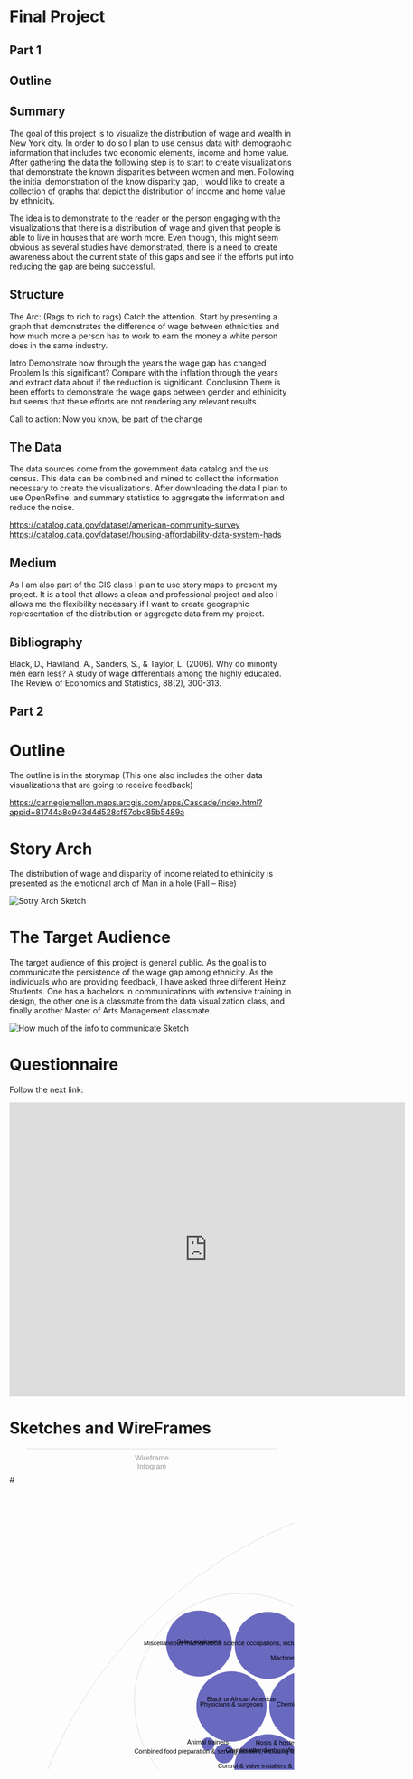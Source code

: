 # Final Project

## Part 1
## Outline
## Summary
The goal of this project is to visualize the distribution of wage and wealth in New York city. In order to do so I plan to use census data with demographic information that includes two economic elements, income and home value. After gathering the data the following step is to start to create visualizations that demonstrate the known disparities between women and men. Following the initial demonstration of the know disparity gap, I would like to create a collection of graphs that depict the distribution of income and home value by ethnicity.

The idea is to demonstrate to the reader or the person engaging with the visualizations that there is a distribution of wage and given that people is able to live in houses that are worth more. Even though, this might seem obvious as several studies have demonstrated, there is a need to create awareness about the current state of this gaps and see if the efforts put into reducing the gap are being successful.

## Structure
The Arc: (Rags to rich to rags) 
Catch the attention.
Start by presenting a graph that demonstrates the difference of wage between ethnicities and how much more a person has to work to earn the money a white person does in the same industry.  

Intro
Demonstrate how through the years the wage gap has changed 
Problem 
Is this significant? Compare with the inflation through the years and extract data about if the reduction is significant. 
Conclusion
There is been efforts to demonstrate the wage gaps between gender and ethinicity but seems that these efforts are not rendering any relevant results. 

Call to action: Now you know, be part of the change

## The Data

The data sources come from the government data catalog and the us census. This data can be combined and mined to collect the information necessary to create the visualizations. After downloading the data I plan to use OpenRefine, and summary statistics to aggregate the information and reduce the noise.  

https://catalog.data.gov/dataset/american-community-survey
https://catalog.data.gov/dataset/housing-affordability-data-system-hads

## Medium 

As I am also part of the GIS class I plan to use story maps to present my project. It is a tool that allows a clean and professional project and also I allows me the flexibility necessary if I want to create geographic representation of the distribution or aggregate data from my project.

## Bibliography 

Black, D., Haviland, A., Sanders, S., & Taylor, L. (2006). Why do minority men earn less? A study of wage differentials among the highly educated. The Review of Economics and Statistics, 88(2), 300-313.

## Part 2 
# Outline
The outline is in the storymap (This one also includes the other data visualizations that are going to receive feedback) 

https://carnegiemellon.maps.arcgis.com/apps/Cascade/index.html?appid=81744a8c943d4d528cf57cbc85b5489a

# Story Arch 

The distribution of wage and disparity of income related to ethinicity is presented as the emotional arch of Man in a hole (Fall – Rise) 

![Sotry Arch Sketch](/IMG_1.jpg)

# The Target Audience

The target audience of this project is general public. As the goal is to communicate the persistence of the wage gap among ethnicity.
As the individuals who are providing feedback, I have asked three different Heinz Students. One has a bachelors in communications with extensive training in design, the other one is a classmate from the data visualization class, and finally another Master of Arts Management classmate. 

![How much of the info to communicate Sketch](/IMG_2.jpg)

# Questionnaire
Follow the next link:
<iframe src="https://docs.google.com/forms/d/e/1FAIpQLSfmeZOganUwkCDkfMozNBOj3dQyKefwUITFe4TcTPoQvDnQSQ/viewform?embedded=true" width="700" height="520" frameborder="0" marginheight="0" marginwidth="0">Loading...</iframe>

# Sketches and WireFrames 
<div class="infogram-embed" data-id="61b43141-4a55-46df-8e32-a76bdaf8efa6" data-type="interactive" data-title="Wireframe"></div><script>!function(e,t,s,i){var n="InfogramEmbeds",o=e.getElementsByTagName("script")[0],d=/^http:/.test(e.location)?"http:":"https:";if(/^\/{2}/.test(i)&&(i=d+i),window[n]&&window[n].initialized)window[n].process&&window[n].process();else if(!e.getElementById(s)){var r=e.createElement("script");r.async=1,r.id=s,r.src=i,o.parentNode.insertBefore(r,o)}}(document,0,"infogram-async","https://e.infogram.com/js/dist/embed-loader-min.js");</script><div style="padding:8px 0;font-family:Arial!important;font-size:13px!important;line-height:15px!important;text-align:center;border-top:1px solid #dadada;margin:0 30px"><a href="https://infogram.com/61b43141-4a55-46df-8e32-a76bdaf8efa6" style="color:#989898!important;text-decoration:none!important;" target="_blank">Wireframe</a><br><a href="https://infogram.com" style="color:#989898!important;text-decoration:none!important;" target="_blank" rel="nofollow">Infogram</a></div>
# 
<svg width="1600" height="1600" xmlns="http://www.w3.org/2000/svg"><g transform="translate(10,10)"><g><circle class="node node--root" transform="translate(790,790)" r="789.9999999999999" style="fill-opacity: 0; stroke: rgb(221, 221, 221); stroke-opacity: 1;"></circle><circle class="node" transform="translate(583.9906535724188,762.7871076994298)" r="233.94512491611948" style="fill-opacity: 0; stroke: rgb(221, 221, 221); stroke-opacity: 1;"></circle><circle class="node" transform="translate(1053.5280100511459,762.7871076994298)" r="230.8333283629385" style="fill-opacity: 0; stroke: rgb(221, 221, 221); stroke-opacity: 1;"></circle><circle class="node" transform="translate(821.718979093451,1142.6695856804677)" r="209.4315025354279" style="fill-opacity: 0; stroke: rgb(221, 221, 221); stroke-opacity: 1;"></circle><circle class="node" transform="translate(821.8149005617081,365.9914675823206)" r="223.9050427766539" style="fill-opacity: 0; stroke: rgb(221, 221, 221); stroke-opacity: 1;"></circle><circle class="node" transform="translate(396.4239539901892,1172.7948225165055)" r="212.17022597474008" style="fill-opacity: 0; stroke: rgb(221, 221, 221); stroke-opacity: 1;"></circle><circle class="node" transform="translate(1238.7583961436883,1160.6043820368625)" r="203.23447648198746" style="fill-opacity: 0; stroke: rgb(221, 221, 221); stroke-opacity: 1;"></circle><circle class="node" transform="translate(402.09319218546256,373.34660877669955)" r="191.12220265683902" style="fill-opacity: 0; stroke: rgb(221, 221, 221); stroke-opacity: 1;"></circle><circle class="node" transform="translate(1233.8754888931344,384.15544236793863)" r="183.79678965320775" style="fill-opacity: 0; stroke: rgb(221, 221, 221); stroke-opacity: 1;"></circle><circle class="node" transform="translate(180.7843199420688,847.5423212598414)" r="173.3139250189017" style="fill-opacity: 0; stroke: rgb(221, 221, 221); stroke-opacity: 1;"></circle><circle class="node node--leaf" transform="translate(474.39764418612117,778.0513168573558)" r="114.3060254128075" style="fill: rgb(191, 105, 105); fill-opacity: 1; stroke: rgb(221, 221, 221); stroke-opacity: 0;"></circle><circle class="node node--leaf" transform="translate(702.8315863244488,778.0513168573558)" r="109.36901352585082" style="fill: rgb(191, 105, 105); fill-opacity: 1; stroke: rgb(221, 221, 221); stroke-opacity: 0;"></circle><circle class="node node--leaf" transform="translate(592.6109118561604,923.4312840311607)" r="68.31092764623367" style="fill: rgb(191, 105, 105); fill-opacity: 1; stroke: rgb(221, 221, 221); stroke-opacity: 0;"></circle><circle class="node node--leaf" transform="translate(592.2880037325784,652.2113669094055)" r="53.3700732777879" style="fill: rgb(191, 105, 105); fill-opacity: 1; stroke: rgb(221, 221, 221); stroke-opacity: 0;"></circle><circle class="node node--leaf" transform="translate(492.40481996820245,609.4043511929627)" r="50.54066506725339" style="fill: rgb(191, 105, 105); fill-opacity: 1; stroke: rgb(221, 221, 221); stroke-opacity: 0;"></circle><circle class="node node--leaf" transform="translate(662.8278057913337,657.7717460040978)" r="12.629637769608566" style="fill: rgb(191, 105, 105); fill-opacity: 1; stroke: rgb(221, 221, 221); stroke-opacity: 0;"></circle><circle class="node node--leaf" transform="translate(508.89562948512236,905.1380264315394)" r="12.620844119747382" style="fill: rgb(191, 105, 105); fill-opacity: 1; stroke: rgb(221, 221, 221); stroke-opacity: 0;"></circle><circle class="node node--leaf" transform="translate(674.5236814075,900.8557652445313)" r="11.896961867817412" style="fill: rgb(191, 105, 105); fill-opacity: 1; stroke: rgb(221, 221, 221); stroke-opacity: 0;"></circle><circle class="node node--leaf" transform="translate(687.0448350921873,658.1269220814498)" r="6.8310927646233655" style="fill: rgb(191, 105, 105); fill-opacity: 1; stroke: rgb(221, 221, 221); stroke-opacity: 0;"></circle><circle class="node node--leaf" transform="translate(652.7630086552205,639.2078182849943)" r="3.72826640663032" style="fill: rgb(191, 105, 105); fill-opacity: 1; stroke: rgb(221, 221, 221); stroke-opacity: 0;"></circle><circle class="node node--leaf" transform="translate(983.1079665045922,750.9783702428706)" r="154.6711422316247" style="fill: rgb(191, 162, 105); fill-opacity: 1; stroke: rgb(221, 221, 221); stroke-opacity: 0;"></circle><circle class="node node--leaf" transform="translate(1210.84893958212,750.9783702428706)" r="68.31092764623367" style="fill: rgb(191, 162, 105); fill-opacity: 1; stroke: rgb(221, 221, 221); stroke-opacity: 0;"></circle><circle class="node node--leaf" transform="translate(1165.3114019777115,880.2111296936575)" r="63.9512385059959" style="fill: rgb(191, 162, 105); fill-opacity: 1; stroke: rgb(221, 221, 221); stroke-opacity: 0;"></circle><circle class="node node--leaf" transform="translate(1151.8971678511034,668.1733976988544)" r="28.576491607204684" style="fill: rgb(191, 162, 105); fill-opacity: 1; stroke: rgb(221, 221, 221); stroke-opacity: 0;"></circle><circle class="node node--leaf" transform="translate(1115.8044555103295,618.3931376777318)" r="28.152475313048388" style="fill: rgb(191, 162, 105); fill-opacity: 1; stroke: rgb(221, 221, 221); stroke-opacity: 0;"></circle><circle class="node node--leaf" transform="translate(1076.7493811815657,909.2915859591843)" r="24.50415153366678" style="fill: rgb(191, 162, 105); fill-opacity: 1; stroke: rgb(221, 221, 221); stroke-opacity: 0;"></circle><circle class="node node--leaf" transform="translate(1068.6022179020256,591.7699586757753)" r="21.28128607762133" style="fill: rgb(191, 162, 105); fill-opacity: 1; stroke: rgb(221, 221, 221); stroke-opacity: 0;"></circle><circle class="node node--leaf" transform="translate(738.9929345017941,1167.8896727946085)" r="118.18762232919596" style="fill: rgb(162, 191, 105); fill-opacity: 1; stroke: rgb(221, 221, 221); stroke-opacity: 0;"></circle><circle class="node node--leaf" transform="translate(929.4476897556619,1167.8896727946085)" r="67.50822972500258" style="fill: rgb(162, 191, 105); fill-opacity: 1; stroke: rgb(221, 221, 221); stroke-opacity: 0;"></circle><circle class="node node--leaf" transform="translate(874.8021840637728,1282.718391020174)" r="54.90112499234378" style="fill: rgb(162, 191, 105); fill-opacity: 1; stroke: rgb(221, 221, 221); stroke-opacity: 0;"></circle><circle class="node node--leaf" transform="translate(874.4303085606749,1054.7907500919132)" r="53.503605127010005" style="fill: rgb(162, 191, 105); fill-opacity: 1; stroke: rgb(221, 221, 221); stroke-opacity: 0;"></circle><circle class="node node--leaf" transform="translate(779.609014792565,996.826733993507)" r="52.87211685428981" style="fill: rgb(162, 191, 105); fill-opacity: 1; stroke: rgb(221, 221, 221); stroke-opacity: 0;"></circle><circle class="node node--leaf" transform="translate(806.8859782583384,1280.214187157102)" r="8.302329389179844" style="fill: rgb(162, 191, 105); fill-opacity: 1; stroke: rgb(221, 221, 221); stroke-opacity: 0;"></circle><circle class="node node--leaf" transform="translate(930.3781234375334,1088.5476612455943)" r="7.080333975540358" style="fill: rgb(162, 191, 105); fill-opacity: 1; stroke: rgb(221, 221, 221); stroke-opacity: 0;"></circle><circle class="node node--leaf" transform="translate(789.4050924712242,1285.8030424449757)" r="5.2913332080884325" style="fill: rgb(162, 191, 105); fill-opacity: 1; stroke: rgb(221, 221, 221); stroke-opacity: 0;"></circle><circle class="node node--leaf" transform="translate(926.9627259130901,1244.8902832476986)" r="4.773564472531151" style="fill: rgb(162, 191, 105); fill-opacity: 1; stroke: rgb(221, 221, 221); stroke-opacity: 0;"></circle><circle class="node node--leaf" transform="translate(812.0485409018368,1297.2698552559104)" r="4.7586402318181165" style="fill: rgb(162, 191, 105); fill-opacity: 1; stroke: rgb(221, 221, 221); stroke-opacity: 0;"></circle><circle class="node node--leaf" transform="translate(788.0844102030546,375.1323787601562)" r="87.40745402901956" style="fill: rgb(105, 191, 105); fill-opacity: 1; stroke: rgb(221, 221, 221); stroke-opacity: 0;"></circle><circle class="node node--leaf" transform="translate(951.6378089223836,375.1323787601562)" r="71.38704149064004" style="fill: rgb(105, 191, 105); fill-opacity: 1; stroke: rgb(221, 221, 221); stroke-opacity: 0;"></circle><circle class="node node--leaf" transform="translate(884.7894509742003,503.12055505914236)" r="68.24822497283452" style="fill: rgb(105, 191, 105); fill-opacity: 1; stroke: rgb(221, 221, 221); stroke-opacity: 0;"></circle><circle class="node node--leaf" transform="translate(884.3514926608846,252.4498422362782)" r="63.777081020168815" style="fill: rgb(105, 191, 105); fill-opacity: 1; stroke: rgb(221, 221, 221); stroke-opacity: 0;"></circle><circle class="node node--leaf" transform="translate(756.4618806916931,223.68318717493844)" r="62.54900078244373" style="fill: rgb(105, 191, 105); fill-opacity: 1; stroke: rgb(221, 221, 221); stroke-opacity: 0;"></circle><circle class="node node--leaf" transform="translate(801.0147998791908,480.32145685079007)" r="13.814476542017948" style="fill: rgb(105, 191, 105); fill-opacity: 1; stroke: rgb(221, 221, 221); stroke-opacity: 0;"></circle><circle class="node node--leaf" transform="translate(953.4350026698772,289.26187162282474)" r="9.743367225600915" style="fill: rgb(105, 191, 105); fill-opacity: 1; stroke: rgb(221, 221, 221); stroke-opacity: 0;"></circle><circle class="node node--leaf" transform="translate(954.4061735573589,460.07565952396584)" r="8.842435631188543" style="fill: rgb(105, 191, 105); fill-opacity: 1; stroke: rgb(221, 221, 221); stroke-opacity: 0;"></circle><circle class="node node--leaf" transform="translate(774.6545334572941,474.76401427204655)" r="8.366345829472658" style="fill: rgb(105, 191, 105); fill-opacity: 1; stroke: rgb(221, 221, 221); stroke-opacity: 0;"></circle><circle class="node node--leaf" transform="translate(971.8932050689348,296.29611114314406)" r="5.250849870870289" style="fill: rgb(105, 191, 105); fill-opacity: 1; stroke: rgb(221, 221, 221); stroke-opacity: 0;"></circle><circle class="node node--leaf" transform="translate(385.08748716252023,1176.5311087383013)" r="71.00366297500884" style="fill: rgb(105, 191, 162); fill-opacity: 1; stroke: rgb(221, 221, 221); stroke-opacity: 0;"></circle><circle class="node node--leaf" transform="translate(529.4167905378754,1176.5311087383013)" r="68.56673720067694" style="fill: rgb(105, 191, 162); fill-opacity: 1; stroke: rgb(221, 221, 221); stroke-opacity: 0;"></circle><circle class="node node--leaf" transform="translate(459.64122429704156,1298.2238918807273)" r="66.95181007968807" style="fill: rgb(105, 191, 162); fill-opacity: 1; stroke: rgb(221, 221, 221); stroke-opacity: 0;"></circle><circle class="node node--leaf" transform="translate(459.6172507395572,1056.4917175885982)" r="65.53195277931525" style="fill: rgb(105, 191, 162); fill-opacity: 1; stroke: rgb(221, 221, 221); stroke-opacity: 0;"></circle><circle class="node node--leaf" transform="translate(324.6739656228731,1049.5812485509368)" r="64.8292564410515" style="fill: rgb(105, 191, 162); fill-opacity: 1; stroke: rgb(221, 221, 221); stroke-opacity: 0;"></circle><circle class="node node--leaf" transform="translate(376.18751593707856,1268.682295361916)" r="16.817402954469717" style="fill: rgb(105, 191, 162); fill-opacity: 1; stroke: rgb(221, 221, 221); stroke-opacity: 0;"></circle><circle class="node node--leaf" transform="translate(541.0115291486943,1087.2381026434118)" r="16.717010054397598" style="fill: rgb(105, 191, 162); fill-opacity: 1; stroke: rgb(221, 221, 221); stroke-opacity: 0;"></circle><circle class="node node--leaf" transform="translate(541.13917400891,1265.2798480225854)" r="16.193927286231695" style="fill: rgb(105, 191, 162); fill-opacity: 1; stroke: rgb(221, 221, 221); stroke-opacity: 0;"></circle><circle class="node node--leaf" transform="translate(341.5736917595699,1256.3681569706268)" r="15.162703474745966" style="fill: rgb(105, 191, 162); fill-opacity: 1; stroke: rgb(221, 221, 221); stroke-opacity: 0;"></circle><circle class="node node--leaf" transform="translate(574.8654856654172,1100.8023975296635)" r="14.99435501472102" style="fill: rgb(105, 191, 162); fill-opacity: 1; stroke: rgb(221, 221, 221); stroke-opacity: 0;"></circle><circle class="node node--leaf" transform="translate(1233.448445734654,1159.7498096579016)" r="66.46363662308754" style="fill: rgb(105, 162, 191); fill-opacity: 1; stroke: rgb(221, 221, 221); stroke-opacity: 0;"></circle><circle class="node node--leaf" transform="translate(1370.951096389878,1159.7498096579016)" r="66.28011083246747" style="fill: rgb(105, 162, 191); fill-opacity: 1; stroke: rgb(221, 221, 221); stroke-opacity: 0;"></circle><circle class="node node--leaf" transform="translate(1302.381870878487,1277.595220139279)" r="65.3034938616099" style="fill: rgb(105, 162, 191); fill-opacity: 1; stroke: rgb(221, 221, 221); stroke-opacity: 0;"></circle><circle class="node node--leaf" transform="translate(1302.378996017829,1044.4049243019751)" r="63.14956792328215" style="fill: rgb(105, 162, 191); fill-opacity: 1; stroke: rgb(221, 221, 221); stroke-opacity: 0;"></circle><circle class="node node--leaf" transform="translate(1172.5102876934359,1041.2838541595033)" r="61.99773535187601" style="fill: rgb(105, 162, 191); fill-opacity: 1; stroke: rgb(221, 221, 221); stroke-opacity: 0;"></circle><circle class="node node--leaf" transform="translate(1372.8916153856726,1078.3740665923822)" r="10.35986294683907" style="fill: rgb(105, 162, 191); fill-opacity: 1; stroke: rgb(221, 221, 221); stroke-opacity: 0;"></circle><circle class="node node--leaf" transform="translate(1231.8753724172018,1240.5437372199463)" r="9.586700308325964" style="fill: rgb(105, 162, 191); fill-opacity: 1; stroke: rgb(221, 221, 221); stroke-opacity: 0;"></circle><circle class="node node--leaf" transform="translate(1368.1405931840702,1237.627727698221)" r="6.889601036813164" style="fill: rgb(105, 162, 191); fill-opacity: 1; stroke: rgb(221, 221, 221); stroke-opacity: 0;"></circle><circle class="node node--leaf" transform="translate(1385.6087816384606,1235.3486888082975)" r="5.967727657423833" style="fill: rgb(105, 162, 191); fill-opacity: 1; stroke: rgb(221, 221, 221); stroke-opacity: 0;"></circle><circle class="node node--leaf" transform="translate(1220.3754854136716,1230.620502436067)" r="0.8438003535771099" style="fill: rgb(105, 162, 191); fill-opacity: 1; stroke: rgb(221, 221, 221); stroke-opacity: 0;"></circle><circle class="node node--leaf" transform="translate(382.98926762066617,382.1598550545589)" r="62.17131034599475" style="fill: rgb(105, 105, 191); fill-opacity: 1; stroke: rgb(221, 221, 221); stroke-opacity: 0;"></circle><circle class="node node--leaf" transform="translate(511.3042831475583,382.1598550545589)" r="61.384801981228065" style="fill: rgb(105, 105, 191); fill-opacity: 1; stroke: rgb(221, 221, 221); stroke-opacity: 0;"></circle><circle class="node node--leaf" transform="translate(447.92206294056047,491.1629284366735)" r="59.947435844612585" style="fill: rgb(105, 105, 191); fill-opacity: 1; stroke: rgb(221, 221, 221); stroke-opacity: 0;"></circle><circle class="node node--leaf" transform="translate(447.9176834093332,273.9866546642144)" r="59.23293661917462" style="fill: rgb(105, 105, 191); fill-opacity: 1; stroke: rgb(221, 221, 221); stroke-opacity: 0;"></circle><circle class="node node--leaf" transform="translate(325.5794883528912,270.76430384751865)" r="58.388785749315" style="fill: rgb(105, 105, 191); fill-opacity: 1; stroke: rgb(221, 221, 221); stroke-opacity: 0;"></circle><circle class="node node--leaf" transform="translate(370.1706637265244,465.33174531814404)" r="17.22369269648706" style="fill: rgb(105, 105, 191); fill-opacity: 1; stroke: rgb(221, 221, 221); stroke-opacity: 0;"></circle><circle class="node node--leaf" transform="translate(524.4869932291688,300.1460945554337)" r="16.922778772040292" style="fill: rgb(105, 105, 191); fill-opacity: 1; stroke: rgb(221, 221, 221); stroke-opacity: 0;"></circle><circle class="node node--leaf" transform="translate(522.7638882051908,462.8171075082491)" r="15.323557700920588" style="fill: rgb(105, 105, 191); fill-opacity: 1; stroke: rgb(221, 221, 221); stroke-opacity: 0;"></circle><circle class="node node--leaf" transform="translate(555.3816428614591,450.1705550828256)" r="14.901152507197123" style="fill: rgb(105, 105, 191); fill-opacity: 1; stroke: rgb(221, 221, 221); stroke-opacity: 0;"></circle><circle class="node node--leaf" transform="translate(341.2007455672786,448.5353154854025)" r="11.50435997145882" style="fill: rgb(105, 105, 191); fill-opacity: 1; stroke: rgb(221, 221, 221); stroke-opacity: 0;"></circle><circle class="node node--leaf" transform="translate(1217.7075456346508,383.88284068467044)" r="65.20464852613897" style="fill: rgb(162, 105, 191); fill-opacity: 1; stroke: rgb(221, 221, 221); stroke-opacity: 0;"></circle><circle class="node node--leaf" transform="translate(1346.7602495208303,383.88284068467044)" r="59.089152160371036" style="fill: rgb(162, 105, 191); fill-opacity: 1; stroke: rgb(221, 221, 221); stroke-opacity: 0;"></circle><circle class="node node--leaf" transform="translate(1288.1863492728778,491.53344741400196)" r="58.70623840174626" style="fill: rgb(162, 105, 191); fill-opacity: 1; stroke: rgb(221, 221, 221); stroke-opacity: 0;"></circle><circle class="node node--leaf" transform="translate(1288.0727528515308,279.0328978231942)" r="56.309061713247736" style="fill: rgb(162, 105, 191); fill-opacity: 1; stroke: rgb(221, 221, 221); stroke-opacity: 0;"></circle><circle class="node node--leaf" transform="translate(1176.1724970563403,270.0708540314371)" r="51.1906003547473" style="fill: rgb(162, 105, 191); fill-opacity: 1; stroke: rgb(221, 221, 221); stroke-opacity: 0;"></circle><circle class="node node--leaf" transform="translate(1212.1529820781593,469.3925299538133)" r="15.726355119796775" style="fill: rgb(162, 105, 191); fill-opacity: 1; stroke: rgb(221, 221, 221); stroke-opacity: 0;"></circle><circle class="node node--leaf" transform="translate(1360.0688048974735,305.5133048369776)" r="15.64346491222511" style="fill: rgb(162, 105, 191); fill-opacity: 1; stroke: rgb(221, 221, 221); stroke-opacity: 0;"></circle><circle class="node node--leaf" transform="translate(1361.3319673797255,461.8535994264585)" r="15.472649251866388" style="fill: rgb(162, 105, 191); fill-opacity: 1; stroke: rgb(221, 221, 221); stroke-opacity: 0;"></circle><circle class="node node--leaf" transform="translate(1188.8082443298085,455.0954622741525)" r="6.889601036813164" style="fill: rgb(162, 105, 191); fill-opacity: 1; stroke: rgb(221, 221, 221); stroke-opacity: 0;"></circle><circle class="node node--leaf" transform="translate(1369.9806925501584,323.8926406296882)" r="0.4793344293415381" style="fill: rgb(162, 105, 191); fill-opacity: 1; stroke: rgb(221, 221, 221); stroke-opacity: 0;"></circle><circle class="node node--leaf" transform="translate(165.87785511365365,847.2055779484505)" r="61.125776193782244" style="fill: rgb(191, 105, 162); fill-opacity: 1; stroke: rgb(221, 221, 221); stroke-opacity: 0;"></circle><circle class="node node--leaf" transform="translate(290.46877290885146,847.2055779484505)" r="58.70623840174626" style="fill: rgb(191, 105, 162); fill-opacity: 1; stroke: rgb(221, 221, 221); stroke-opacity: 0;"></circle><circle class="node node--leaf" transform="translate(230.49965267899142,949.50607255297)" r="55.11684091478598" style="fill: rgb(191, 105, 162); fill-opacity: 1; stroke: rgb(221, 221, 221); stroke-opacity: 0;"></circle><circle class="node node--leaf" transform="translate(230.39851836400106,751.0532267890114)" r="49.90906231892598" style="fill: rgb(191, 105, 162); fill-opacity: 1; stroke: rgb(221, 221, 221); stroke-opacity: 0;"></circle><circle class="node node--leaf" transform="translate(128.08281102167538,739.4540665403736)" r="48.30312016779543" style="fill: rgb(191, 105, 162); fill-opacity: 1; stroke: rgb(221, 221, 221); stroke-opacity: 0;"></circle><circle class="node node--leaf" transform="translate(167.04240858931976,922.2633410756259)" r="9.182117464099582" style="fill: rgb(191, 105, 162); fill-opacity: 1; stroke: rgb(221, 221, 221); stroke-opacity: 0;"></circle><circle class="node node--leaf" transform="translate(289.3545191386348,774.8423567164666)" r="8.90665779954915" style="fill: rgb(191, 105, 162); fill-opacity: 1; stroke: rgb(221, 221, 221); stroke-opacity: 0;"></circle><circle class="node node--leaf" transform="translate(287.1534342606386,916.3555394492281)" r="5.764249887397554" style="fill: rgb(191, 105, 162); fill-opacity: 1; stroke: rgb(221, 221, 221); stroke-opacity: 0;"></circle><circle class="node node--leaf" transform="translate(302.5832593046539,914.5970615862582)" r="5.006552167170093" style="fill: rgb(191, 105, 162); fill-opacity: 1; stroke: rgb(221, 221, 221); stroke-opacity: 0;"></circle><circle class="node node--leaf" transform="translate(153.90121512748462,913.7420751079951)" r="1.7211292299232932" style="fill: rgb(191, 105, 162); fill-opacity: 1; stroke: rgb(221, 221, 221); stroke-opacity: 0;"></circle></g><g><text text-anchor="middle" transform="translate(790,790)" style="font-size: 11px; font-family: Arial, Helvetica;"></text><text text-anchor="middle" transform="translate(583.9906535724188,762.7871076994298)" style="font-size: 11px; font-family: Arial, Helvetica;">Native Hawaiian or Other Pacific Islander</text><text text-anchor="middle" transform="translate(1053.5280100511459,762.7871076994298)" style="font-size: 11px; font-family: Arial, Helvetica;">Alaska Native</text><text text-anchor="middle" transform="translate(821.718979093451,1142.6695856804677)" style="font-size: 11px; font-family: Arial, Helvetica;">American Indian</text><text text-anchor="middle" transform="translate(821.8149005617081,365.9914675823206)" style="font-size: 11px; font-family: Arial, Helvetica;">Asian</text><text text-anchor="middle" transform="translate(396.4239539901892,1172.7948225165055)" style="font-size: 11px; font-family: Arial, Helvetica;">White</text><text text-anchor="middle" transform="translate(1238.7583961436883,1160.6043820368625)" style="font-size: 11px; font-family: Arial, Helvetica;">Two or more races</text><text text-anchor="middle" transform="translate(402.09319218546256,373.34660877669955)" style="font-size: 11px; font-family: Arial, Helvetica;">Black or African American</text><text text-anchor="middle" transform="translate(1233.8754888931344,384.15544236793863)" style="font-size: 11px; font-family: Arial, Helvetica;">Unknown</text><text text-anchor="middle" transform="translate(180.7843199420688,847.5423212598414)" style="font-size: 11px; font-family: Arial, Helvetica;">Other Native American</text><text text-anchor="middle" transform="translate(474.39764418612117,778.0513168573558)" style="font-size: 11px; font-family: Arial, Helvetica;">Receptionists &amp; information clerks</text><text text-anchor="middle" transform="translate(702.8315863244488,778.0513168573558)" style="font-size: 11px; font-family: Arial, Helvetica;">Maintenance &amp; repair workers, general</text><text text-anchor="middle" transform="translate(592.6109118561604,923.4312840311607)" style="font-size: 11px; font-family: Arial, Helvetica;">Physicians &amp; surgeons</text><text text-anchor="middle" transform="translate(592.2880037325784,652.2113669094055)" style="font-size: 11px; font-family: Arial, Helvetica;">Market research analysts &amp; marketing specialists</text><text text-anchor="middle" transform="translate(492.40481996820245,609.4043511929627)" style="font-size: 11px; font-family: Arial, Helvetica;">Food service managers</text><text text-anchor="middle" transform="translate(662.8278057913337,657.7717460040978)" style="font-size: 11px; font-family: Arial, Helvetica;">Hairdressers, hairstylists, &amp; cosmetologists</text><text text-anchor="middle" transform="translate(508.89562948512236,905.1380264315394)" style="font-size: 11px; font-family: Arial, Helvetica;">Cashiers</text><text text-anchor="middle" transform="translate(674.5236814075,900.8557652445313)" style="font-size: 11px; font-family: Arial, Helvetica;">Janitors &amp; building cleaners</text><text text-anchor="middle" transform="translate(687.0448350921873,658.1269220814498)" style="font-size: 11px; font-family: Arial, Helvetica;">Food preparation workers</text><text text-anchor="middle" transform="translate(652.7630086552205,639.2078182849943)" style="font-size: 11px; font-family: Arial, Helvetica;">Miscellaneous food preparation &amp; serving related workers, including dining room &amp; cafeteria attendants &amp; bartender helpers</text><text text-anchor="middle" transform="translate(983.1079665045922,750.9783702428706)" style="font-size: 11px; font-family: Arial, Helvetica;">Personal financial advisors</text><text text-anchor="middle" transform="translate(1210.84893958212,750.9783702428706)" style="font-size: 11px; font-family: Arial, Helvetica;">Pipelayers, plumbers, pipefitters, &amp; steamfitters</text><text text-anchor="middle" transform="translate(1165.3114019777115,880.2111296936575)" style="font-size: 11px; font-family: Arial, Helvetica;">Registered nurses</text><text text-anchor="middle" transform="translate(1151.8971678511034,668.1733976988544)" style="font-size: 11px; font-family: Arial, Helvetica;">Firstline supervisors of office &amp; administrative support workers</text><text text-anchor="middle" transform="translate(1115.8044555103295,618.3931376777318)" style="font-size: 11px; font-family: Arial, Helvetica;">Construction laborers</text><text text-anchor="middle" transform="translate(1076.7493811815657,909.2915859591843)" style="font-size: 11px; font-family: Arial, Helvetica;">Janitors &amp; building cleaners</text><text text-anchor="middle" transform="translate(1068.6022179020256,591.7699586757753)" style="font-size: 11px; font-family: Arial, Helvetica;">Nursing, psychiatric, &amp; home health aides</text><text text-anchor="middle" transform="translate(738.9929345017941,1167.8896727946085)" style="font-size: 11px; font-family: Arial, Helvetica;">Sales representatives, services, all other</text><text text-anchor="middle" transform="translate(929.4476897556619,1167.8896727946085)" style="font-size: 11px; font-family: Arial, Helvetica;">Dentists</text><text text-anchor="middle" transform="translate(874.8021840637728,1282.718391020174)" style="font-size: 11px; font-family: Arial, Helvetica;">Bailiffs, correctional officers, &amp; jailers</text><text text-anchor="middle" transform="translate(874.4303085606749,1054.7907500919132)" style="font-size: 11px; font-family: Arial, Helvetica;">Lawyers, &amp; judges, magistrates, &amp; other judicial workers</text><text text-anchor="middle" transform="translate(779.609014792565,996.826733993507)" style="font-size: 11px; font-family: Arial, Helvetica;">Power plant operators, distributors, &amp; dispatchers</text><text text-anchor="middle" transform="translate(806.8859782583384,1280.214187157102)" style="font-size: 11px; font-family: Arial, Helvetica;">Photographers</text><text text-anchor="middle" transform="translate(930.3781234375334,1088.5476612455943)" style="font-size: 11px; font-family: Arial, Helvetica;">Forest &amp; conservation workers</text><text text-anchor="middle" transform="translate(789.4050924712242,1285.8030424449757)" style="font-size: 11px; font-family: Arial, Helvetica;">Lifeguards &amp; other recreational, &amp; all other protective service workers</text><text text-anchor="middle" transform="translate(926.9627259130901,1244.8902832476986)" style="font-size: 11px; font-family: Arial, Helvetica;">Automotive &amp; watercraft service attendants-</text><text text-anchor="middle" transform="translate(812.0485409018368,1297.2698552559104)" style="font-size: 11px; font-family: Arial, Helvetica;">Paving, surfacing, &amp; tamping equipment operators</text><text text-anchor="middle" transform="translate(788.0844102030546,375.1323787601562)" style="font-size: 11px; font-family: Arial, Helvetica;">New accounts clerks</text><text text-anchor="middle" transform="translate(951.6378089223836,375.1323787601562)" style="font-size: 11px; font-family: Arial, Helvetica;">Securities, commodities, &amp; financial services sales agents</text><text text-anchor="middle" transform="translate(884.7894509742003,503.12055505914236)" style="font-size: 11px; font-family: Arial, Helvetica;">Chief executives &amp; legislators</text><text text-anchor="middle" transform="translate(884.3514926608846,252.4498422362782)" style="font-size: 11px; font-family: Arial, Helvetica;">Physicians &amp; surgeons</text><text text-anchor="middle" transform="translate(756.4618806916931,223.68318717493844)" style="font-size: 11px; font-family: Arial, Helvetica;">Financial analysts</text><text text-anchor="middle" transform="translate(801.0147998791908,480.32145685079007)" style="font-size: 11px; font-family: Arial, Helvetica;">Dishwashers</text><text text-anchor="middle" transform="translate(953.4350026698772,289.26187162282474)" style="font-size: 11px; font-family: Arial, Helvetica;">Surveyors, cartographers, &amp; photogrammetrists</text><text text-anchor="middle" transform="translate(954.4061735573589,460.07565952396584)" style="font-size: 11px; font-family: Arial, Helvetica;">Lifeguards &amp; other recreational, &amp; all other protective service workers</text><text text-anchor="middle" transform="translate(774.6545334572941,474.76401427204655)" style="font-size: 11px; font-family: Arial, Helvetica;">Food &amp; tobacco roasting, baking, &amp; drying machine operators &amp; tenders</text><text text-anchor="middle" transform="translate(971.8932050689348,296.29611114314406)" style="font-size: 11px; font-family: Arial, Helvetica;">Food cooking machine operators &amp; tenders</text><text text-anchor="middle" transform="translate(385.08748716252023,1176.5311087383013)" style="font-size: 11px; font-family: Arial, Helvetica;">Physicians &amp; surgeons</text><text text-anchor="middle" transform="translate(529.4167905378754,1176.5311087383013)" style="font-size: 11px; font-family: Arial, Helvetica;">Securities, commodities, &amp; financial services sales agents</text><text text-anchor="middle" transform="translate(459.64122429704156,1298.2238918807273)" style="font-size: 11px; font-family: Arial, Helvetica;">Financial analysts</text><text text-anchor="middle" transform="translate(459.6172507395572,1056.4917175885982)" style="font-size: 11px; font-family: Arial, Helvetica;">Other financial specialists</text><text text-anchor="middle" transform="translate(324.6739656228731,1049.5812485509368)" style="font-size: 11px; font-family: Arial, Helvetica;">Chief executives &amp; legislators</text><text text-anchor="middle" transform="translate(376.18751593707856,1268.682295361916)" style="font-size: 11px; font-family: Arial, Helvetica;">Miscellaneous food preparation &amp; serving related workers, including dining room &amp; cafeteria attendants &amp; bartender helpers</text><text text-anchor="middle" transform="translate(541.0115291486943,1087.2381026434118)" style="font-size: 11px; font-family: Arial, Helvetica;">Hosts &amp; hostesses, restaurant, lounge, &amp; coffee shop</text><text text-anchor="middle" transform="translate(541.13917400891,1265.2798480225854)" style="font-size: 11px; font-family: Arial, Helvetica;">Dishwashers</text><text text-anchor="middle" transform="translate(341.5736917595699,1256.3681569706268)" style="font-size: 11px; font-family: Arial, Helvetica;">Counter attendants, cafeteria, food concession, &amp; coffee shop</text><text text-anchor="middle" transform="translate(574.8654856654172,1100.8023975296635)" style="font-size: 11px; font-family: Arial, Helvetica;">Lifeguards &amp; other recreational, &amp; all other protective service workers</text><text text-anchor="middle" transform="translate(1233.448445734654,1159.7498096579016)" style="font-size: 11px; font-family: Arial, Helvetica;">Securities, commodities, &amp; financial services sales agents</text><text text-anchor="middle" transform="translate(1370.951096389878,1159.7498096579016)" style="font-size: 11px; font-family: Arial, Helvetica;">Air traffic controllers &amp; airfield operations specialists</text><text text-anchor="middle" transform="translate(1302.381870878487,1277.595220139279)" style="font-size: 11px; font-family: Arial, Helvetica;">Aircraft pilots &amp; flight engineers</text><text text-anchor="middle" transform="translate(1302.378996017829,1044.4049243019751)" style="font-size: 11px; font-family: Arial, Helvetica;">Personal financial advisors</text><text text-anchor="middle" transform="translate(1172.5102876934359,1041.2838541595033)" style="font-size: 11px; font-family: Arial, Helvetica;">Lawyers, &amp; judges, magistrates, &amp; other judicial workers</text><text text-anchor="middle" transform="translate(1372.8916153856726,1078.3740665923822)" style="font-size: 11px; font-family: Arial, Helvetica;">Locksmiths &amp; safe repairers</text><text text-anchor="middle" transform="translate(1231.8753724172018,1240.5437372199463)" style="font-size: 11px; font-family: Arial, Helvetica;">Credit analysts</text><text text-anchor="middle" transform="translate(1368.1405931840702,1237.627727698221)" style="font-size: 11px; font-family: Arial, Helvetica;">Small engine mechanics</text><text text-anchor="middle" transform="translate(1385.6087816384606,1235.3486888082975)" style="font-size: 11px; font-family: Arial, Helvetica;">Crossing guards</text><text text-anchor="middle" transform="translate(1220.3754854136716,1230.620502436067)" style="font-size: 11px; font-family: Arial, Helvetica;">Dancers &amp; choreographers</text><text text-anchor="middle" transform="translate(382.98926762066617,382.1598550545589)" style="font-size: 11px; font-family: Arial, Helvetica;">Physicians &amp; surgeons</text><text text-anchor="middle" transform="translate(511.3042831475583,382.1598550545589)" style="font-size: 11px; font-family: Arial, Helvetica;">Chemical engineers</text><text text-anchor="middle" transform="translate(447.92206294056047,491.1629284366735)" style="font-size: 11px; font-family: Arial, Helvetica;">Control &amp; valve installers &amp; repairers</text><text text-anchor="middle" transform="translate(447.9176834093332,273.9866546642144)" style="font-size: 11px; font-family: Arial, Helvetica;">Miscellaneous mathematical science occupations, including mathematicians &amp; statisticians</text><text text-anchor="middle" transform="translate(325.5794883528912,270.76430384751865)" style="font-size: 11px; font-family: Arial, Helvetica;">Sales engineers</text><text text-anchor="middle" transform="translate(370.1706637265244,465.33174531814404)" style="font-size: 11px; font-family: Arial, Helvetica;">Combined food preparation &amp; serving workers, including fast food</text><text text-anchor="middle" transform="translate(524.4869932291688,300.1460945554337)" style="font-size: 11px; font-family: Arial, Helvetica;">Machine feeders &amp; offbearers</text><text text-anchor="middle" transform="translate(522.7638882051908,462.8171075082491)" style="font-size: 11px; font-family: Arial, Helvetica;">Counter attendants, cafeteria, food concession, &amp; coffee shop</text><text text-anchor="middle" transform="translate(555.3816428614591,450.1705550828256)" style="font-size: 11px; font-family: Arial, Helvetica;">Hosts &amp; hostesses, restaurant, lounge, &amp; coffee shop</text><text text-anchor="middle" transform="translate(341.2007455672786,448.5353154854025)" style="font-size: 11px; font-family: Arial, Helvetica;">Animal trainers</text><text text-anchor="middle" transform="translate(1217.7075456346508,383.88284068467044)" style="font-size: 11px; font-family: Arial, Helvetica;">Statistical assistants</text><text text-anchor="middle" transform="translate(1346.7602495208303,383.88284068467044)" style="font-size: 11px; font-family: Arial, Helvetica;">Physicians &amp; surgeons</text><text text-anchor="middle" transform="translate(1288.1863492728778,491.53344741400196)" style="font-size: 11px; font-family: Arial, Helvetica;">Veterinarians</text><text text-anchor="middle" transform="translate(1288.0727528515308,279.0328978231942)" style="font-size: 11px; font-family: Arial, Helvetica;">Power plant operators, distributors, &amp; dispatchers</text><text text-anchor="middle" transform="translate(1176.1724970563403,270.0708540314371)" style="font-size: 11px; font-family: Arial, Helvetica;">Archivists, curators, &amp; museum technicians</text><text text-anchor="middle" transform="translate(1212.1529820781593,469.3925299538133)" style="font-size: 11px; font-family: Arial, Helvetica;">Photographic process workers &amp; processing machine operators</text><text text-anchor="middle" transform="translate(1360.0688048974735,305.5133048369776)" style="font-size: 11px; font-family: Arial, Helvetica;">Models, demonstrators, &amp; product promoters</text><text text-anchor="middle" transform="translate(1361.3319673797255,461.8535994264585)" style="font-size: 11px; font-family: Arial, Helvetica;">Religious workers, all other</text><text text-anchor="middle" transform="translate(1188.8082443298085,455.0954622741525)" style="font-size: 11px; font-family: Arial, Helvetica;">Food &amp; tobacco roasting, baking, &amp; drying machine operators &amp; tenders</text><text text-anchor="middle" transform="translate(1369.9806925501584,323.8926406296882)" style="font-size: 11px; font-family: Arial, Helvetica;">Automotive glass installers &amp; repairers</text><text text-anchor="middle" transform="translate(165.87785511365365,847.2055779484505)" style="font-size: 11px; font-family: Arial, Helvetica;">Marketing &amp; sales managers</text><text text-anchor="middle" transform="translate(290.46877290885146,847.2055779484505)" style="font-size: 11px; font-family: Arial, Helvetica;">Financial managers</text><text text-anchor="middle" transform="translate(230.49965267899142,949.50607255297)" style="font-size: 11px; font-family: Arial, Helvetica;">Firstline supervisors of police &amp; detectives</text><text text-anchor="middle" transform="translate(230.39851836400106,751.0532267890114)" style="font-size: 11px; font-family: Arial, Helvetica;">Detectives &amp; criminal investigators</text><text text-anchor="middle" transform="translate(128.08281102167538,739.4540665403736)" style="font-size: 11px; font-family: Arial, Helvetica;">Compliance officers</text><text text-anchor="middle" transform="translate(167.04240858931976,922.2633410756259)" style="font-size: 11px; font-family: Arial, Helvetica;">Miscellaneous vehicle &amp; mobile equipment mechanics, installers, &amp; repairers</text><text text-anchor="middle" transform="translate(289.3545191386348,774.8423567164666)" style="font-size: 11px; font-family: Arial, Helvetica;">Counter attendants, cafeteria, food concession, &amp; coffee shop</text><text text-anchor="middle" transform="translate(287.1534342606386,916.3555394492281)" style="font-size: 11px; font-family: Arial, Helvetica;">Bus &amp; truck mechanics &amp; diesel engine specialists</text><text text-anchor="middle" transform="translate(302.5832593046539,914.5970615862582)" style="font-size: 11px; font-family: Arial, Helvetica;">Doortodoor sales workers, news &amp; street vendors, &amp; related workers</text><text text-anchor="middle" transform="translate(153.90121512748462,913.7420751079951)" style="font-size: 11px; font-family: Arial, Helvetica;">Lifeguards &amp; other recreational, &amp; all other protective service workers</text></g></g></svg>

